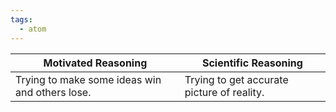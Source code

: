 ```yaml
---
tags:
  - atom
---
```

| Motivated Reasoning                            | Scientific Reasoning                       |
| ---------------------------------------------- | ------------------------------------------ |
| Trying to make some ideas win and others lose. | Trying to get accurate picture of reality. |
